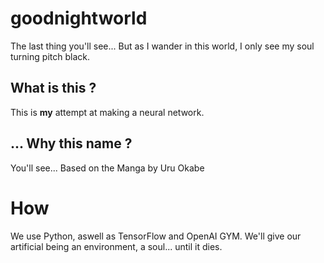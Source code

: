 # goodnightworld
The last thing you'll see... But as I wander in this world, I only see my soul turning pitch black.

## What is this ?

This is **my** attempt at making a neural network.

## ... Why this name ?

You'll see... Based on the Manga by Uru Okabe

# How

We use Python, aswell as TensorFlow and OpenAI GYM. We'll give our artificial being an environment, a soul... until it dies.
